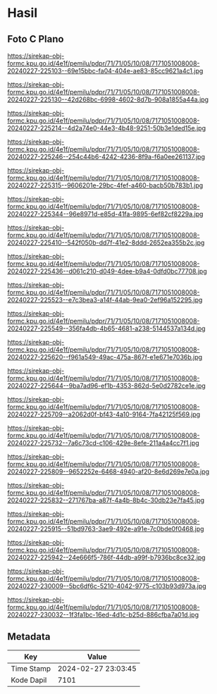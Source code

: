 # Hasil

## Foto C Plano

https://sirekap-obj-formc.kpu.go.id/4e1f/pemilu/pdpr/71/71/05/10/08/7171051008008-20240227-225103--69e15bbc-fa04-404e-ae83-85cc9621a4c1.jpg

https://sirekap-obj-formc.kpu.go.id/4e1f/pemilu/pdpr/71/71/05/10/08/7171051008008-20240227-225130--42d268bc-6998-4602-8d7b-908a1855a44a.jpg

https://sirekap-obj-formc.kpu.go.id/4e1f/pemilu/pdpr/71/71/05/10/08/7171051008008-20240227-225214--4d2a74e0-44e3-4b48-9251-50b3e1ded15e.jpg

https://sirekap-obj-formc.kpu.go.id/4e1f/pemilu/pdpr/71/71/05/10/08/7171051008008-20240227-225246--254c44b6-4242-4236-8f9a-f6a0ee261137.jpg

https://sirekap-obj-formc.kpu.go.id/4e1f/pemilu/pdpr/71/71/05/10/08/7171051008008-20240227-225315--9606201e-29bc-4fef-a460-bacb50b783b1.jpg

https://sirekap-obj-formc.kpu.go.id/4e1f/pemilu/pdpr/71/71/05/10/08/7171051008008-20240227-225344--96e8971d-e85d-41fa-9895-6ef82cf8229a.jpg

https://sirekap-obj-formc.kpu.go.id/4e1f/pemilu/pdpr/71/71/05/10/08/7171051008008-20240227-225410--542f050b-dd7f-41e2-8ddd-2652ea355b2c.jpg

https://sirekap-obj-formc.kpu.go.id/4e1f/pemilu/pdpr/71/71/05/10/08/7171051008008-20240227-225436--d061c210-d049-4dee-b9a4-0dfd0bc77708.jpg

https://sirekap-obj-formc.kpu.go.id/4e1f/pemilu/pdpr/71/71/05/10/08/7171051008008-20240227-225523--e7c3bea3-a14f-44ab-9ea0-2ef96a152295.jpg

https://sirekap-obj-formc.kpu.go.id/4e1f/pemilu/pdpr/71/71/05/10/08/7171051008008-20240227-225549--356fa4db-4b65-4681-a238-5144537a134d.jpg

https://sirekap-obj-formc.kpu.go.id/4e1f/pemilu/pdpr/71/71/05/10/08/7171051008008-20240227-225620--f961a549-49ac-475a-867f-e1e671e7036b.jpg

https://sirekap-obj-formc.kpu.go.id/4e1f/pemilu/pdpr/71/71/05/10/08/7171051008008-20240227-225644--9ba7ad96-ef1b-4353-862d-5e0d2782ce1e.jpg

https://sirekap-obj-formc.kpu.go.id/4e1f/pemilu/pdpr/71/71/05/10/08/7171051008008-20240227-225709--a2062d0f-bf43-4a10-9164-7fa42125f569.jpg

https://sirekap-obj-formc.kpu.go.id/4e1f/pemilu/pdpr/71/71/05/10/08/7171051008008-20240227-225732--7a6c73cd-c106-429e-8efe-211a4a4cc7f1.jpg

https://sirekap-obj-formc.kpu.go.id/4e1f/pemilu/pdpr/71/71/05/10/08/7171051008008-20240227-225809--9652252e-6468-4940-af20-8e6d269e7e0a.jpg

https://sirekap-obj-formc.kpu.go.id/4e1f/pemilu/pdpr/71/71/05/10/08/7171051008008-20240227-225832--271767ba-a87f-4a4b-8b4c-30db23e7fa45.jpg

https://sirekap-obj-formc.kpu.go.id/4e1f/pemilu/pdpr/71/71/05/10/08/7171051008008-20240227-225915--51bd9763-3ae9-492e-a91e-7c0bde0f0468.jpg

https://sirekap-obj-formc.kpu.go.id/4e1f/pemilu/pdpr/71/71/05/10/08/7171051008008-20240227-225942--24e666f5-786f-44db-a99f-b7936bc8ce32.jpg

https://sirekap-obj-formc.kpu.go.id/4e1f/pemilu/pdpr/71/71/05/10/08/7171051008008-20240227-230009--5bc6df6c-5210-4042-9775-c103b93d973a.jpg

https://sirekap-obj-formc.kpu.go.id/4e1f/pemilu/pdpr/71/71/05/10/08/7171051008008-20240227-230032--1f3fa1bc-16ed-4d1c-b25d-886cfba7a01d.jpg


## Metadata

| Key        | Value               |
| ---------- | ------------------- |
| Time Stamp | 2024-02-27 23:03:45 |
| Kode Dapil | 7101                |



